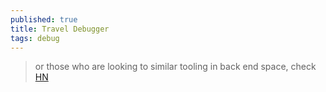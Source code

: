 ```yaml
---
published: true
title: Travel Debugger
tags: debug
---
```

> or those who are looking to similar tooling in back end space, check [HN](https://news.ycombinator.com/item?id=28540565)
